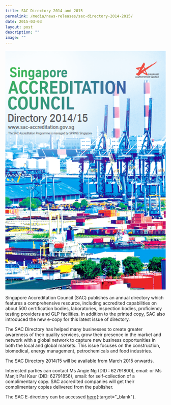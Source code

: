 ```yaml
---
title: SAC Directory 2014 and 2015
permalink: /media/news-releases/sac-directory-2014-2015/
date: 2015-03-03
layout: post
description: ""
image: ""
---
```

![sac-directory](/images/press-release/documents/SAC-Directory-2014-2015.png)

Singapore Accreditation Council (SAC) publishes an annual directory which features a comprehensive resource, including accredited capabilities on about 500 certification bodies, laboratories, inspection bodies, proficiency testing providers and GLP facilities. In addition to the printed copy, SAC also introduced the new e-copy for this latest issue of directory.

The SAC Directory has helped many businesses to create greater awareness of their quality services, grow their presence in the market and network with a global network to capture new business opportunities in both the local and global markets. This issue focuses on the construction, biomedical, energy management, petrochemicals and food industries.
 
The SAC Directory 2014/15 will be available from March 2015 onwards.
 
Interested parties can contact Ms Angie Ng (DID : 62791800), email:  or Ms Manjit Pal Kaur (DID: 62791856), email:  for self-collection of a complimentary copy. SAC accredited companies will get their complimentary copies delivered from the publisher.
  
The SAC E-directory can be accessed [here](http://www.multinine.com.sg/SAC14-Flipbook/index.html){:target="\_blank"}.